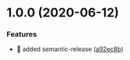 # 1.0.0 (2020-06-12)


### Features

* 🤖 added semantic-release ([a92ec8b](https://github.com/Lincerossa/asutkin/commit/a92ec8be1f3bbc5d18a05082dee36483a43bdb45))
